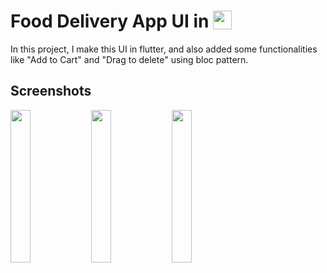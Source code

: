# Food Delivery App UI in  <img src='http://sovitpoudel.com.np/wp-content/uploads/2019/01/flutter.png' height='30' width='30' align='top'>

In this project, I make this UI in flutter, and also added some functionalities like "Add to Cart" and "Drag to delete" using bloc pattern.

## Screenshots

<img src='https://github.com/veryfatwombat/Mobile-app-development/blob/master/Flutter/ss/app_gif.gif' align='left' width='25%'>
<img src='https://github.com/veryfatwombat/Mobile-app-development/blob/master/Flutter/ss/flutter_01.png' align='left' width='25%'>
<img src='https://github.com/veryfatwombat/Mobile-app-development/blob/master/Flutter/ss/food_delivery_second_screen.jpeg' align='left' width='25%'>